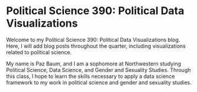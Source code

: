 # Political Science 390: Political Data Visualizations

Welcome to my Political Science 390: Political Data Visualizations blog. Here, I will add blog posts throughout the quarter, including visualizations related to political science.

My name is Paz Baum, and I am a sophomore at Northwestern studying Political Science, Data Science, and Gender and Sexuality Studies. Through this class, I hope to learn the skills necessary to apply a data science framework to my work in political science and gender and sexuality studies.
